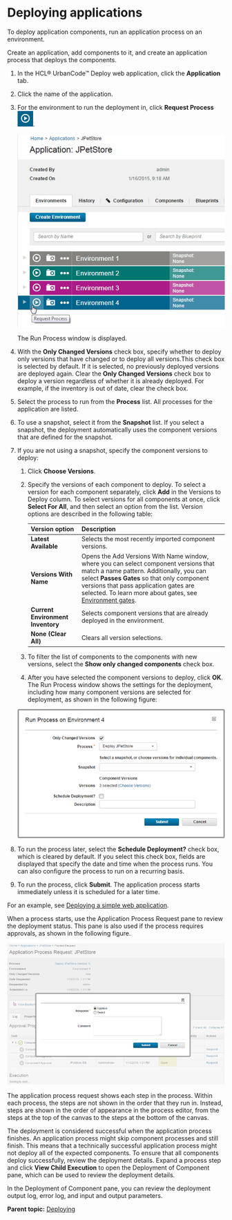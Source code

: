 # Deploying applications

To deploy application components, run an application process on an environment.

Create an application, add components to it, and create an application process that deploys the components.

1.  In the HCL® UrbanCode™ Deploy web application, click the **Application** tab. 
2.  Click the name of the application.
3.  For the environment to run the deployment in, click **Request Process** ![](../images/request_process_icon.gif).

    ![The list of environments for an application, showing four color-coded environments](../images/deployment_ch_a.gif)

    The Run Process window is displayed.

4.  With the **Only Changed Versions** check box, specify whether to deploy only versions that have changed or to deploy all versions.This check box is selected by default. If it is selected, no previously deployed versions are deployed again. Clear the **Only Changed Versions** check box to deploy a version regardless of whether it is already deployed. For example, if the inventory is out of date, clear the check box.
5.  Select the process to run from the **Process** list. All processes for the application are listed.
6.  To use a snapshot, select it from the **Snapshot** list. If you select a snapshot, the deployment automatically uses the component versions that are defined for the snapshot.
7.  If you are not using a snapshot, specify the component versions to deploy: 

    1.  Click **Choose Versions**. 
    2.  Specify the versions of each component to deploy. To select a version for each component separately, click **Add** in the Versions to Deploy column. To select versions for all components at once, click **Select For All**, and then select an option from the list. Version options are described in the following table:

        |Version option|Description|
        |--------------|-----------|
        | **Latest Available** |Selects the most recently imported component versions.|
        |**Versions With Name**|Opens the Add Versions With Name window, where you can select component versions that match a name pattern. Additionally, you can select **Passes Gates** so that only component versions that pass application gates are selected. To learn more about gates, see [Environment gates](app_gate.md).|
        |**Current Environment Inventory**|Selects component versions that are already deployed in the environment.|
        | **None \(Clear All\)** |Clears all version selections.|

    3.  To filter the list of components to the components with new versions, select the **Show only changed components** check box.
    4.  After you have selected the component versions to deploy, click **OK**.
    The Run Process window shows the settings for the deployment, including how many component versions are selected for deployment, as shown in the following figure:

    ![The Run Process window, showing three component versions to deploy](../images/requestprocess.gif)

8.  To run the process later, select the **Schedule Deployment?** check box, which is cleared by default. If you select this check box, fields are displayed that specify the date and time when the process runs. You can also configure the process to run on a recurring basis.
9.  To run the process, click **Submit**. The application process starts immediately unless it is scheduled for a later time.

For an example, see [Deploying a simple web application](../../com.ibm.udeploy.tutorial.doc/topics/webapp_abstract.md).

When a process starts, use the Application Process Request pane to review the deployment status. This pane is also used if the process requires approvals, as shown in the following figure.

![Processing an approval as part of the process](../images/deployment_ch_b.gif)

The application process request shows each step in the process. Within each process, the steps are not shown in the order that they run in. Instead, steps are shown in the order of appearance in the process editor, from the steps at the top of the canvas to the steps at the bottom of the canvas.

The deployment is considered successful when the application process finishes. An application process might skip component processes and still finish. This means that a technically successful application process might not deploy all of the expected components. To ensure that all components deploy successfully, review the deployment details. Expand a process step and click **View Child Execution** to open the Deployment of Component pane, which can be used to review the deployment details.

In the Deployment of Component pane, you can review the deployment output log, error log, and input and output parameters.

**Parent topic:** [Deploying](../topics/deployment_ov.md)

